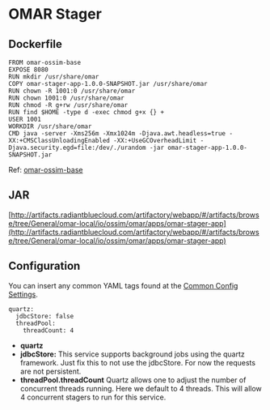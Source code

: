 # OMAR Stager

## Dockerfile
```
FROM omar-ossim-base
EXPOSE 8080
RUN mkdir /usr/share/omar
COPY omar-stager-app-1.0.0-SNAPSHOT.jar /usr/share/omar
RUN chown -R 1001:0 /usr/share/omar
RUN chown 1001:0 /usr/share/omar
RUN chmod -R g+rw /usr/share/omar
RUN find $HOME -type d -exec chmod g+x {} +
USER 1001
WORKDIR /usr/share/omar
CMD java -server -Xms256m -Xmx1024m -Djava.awt.headless=true -XX:+CMSClassUnloadingEnabled -XX:+UseGCOverheadLimit -Djava.security.egd=file:/dev/./urandom -jar omar-stager-app-1.0.0-SNAPSHOT.jar
```
Ref: [omar-ossim-base](../../../omar-ossim-base/docs/install-guide/omar-base/)

## JAR
[http://artifacts.radiantbluecloud.com/artifactory/webapp/#/artifacts/browse/tree/General/omar-local/io/ossim/omar/apps/omar-stager-app](http://artifacts.radiantbluecloud.com/artifactory/webapp/#/artifacts/browse/tree/General/omar-local/io/ossim/omar/apps/omar-stager-app)

## Configuration

You can insert any common YAML tags found at the [Common Config Settings](../../../omar-common/docs/install-guide/omar-common/#common-config-settings).  

```
quartz:
  jdbcStore: false
  threadPool:
    threadCount: 4

```
* **quartz**
 * **jdbcStore:** This service supports background jobs using the quartz framework.  Just fix this to not use the jdbcStore.   For now the requests are not persistent.
 * **threadPool.threadCount** Quartz allows one to adjust the number of concurrent threads running.  Here we default to 4 threads.  This will allow 4 concurrent stagers to run for this service.
